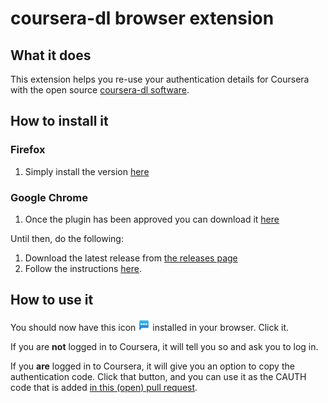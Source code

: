 # coursera-dl browser extension

## What it does

This extension helps you re-use your authentication details for Coursera with the open source 
[coursera-dl software](https://github.com/coursera-dl/coursera-dl).

## How to install it

### Firefox

1. Simply install the version [here](https://addons.mozilla.org/en-US/firefox/addon/coursera-authentication-helper/)

### Google Chrome 
 
1. Once the plugin has been approved you can download it [here](https://chrome.google.com/webstore/detail/fkbgecmligfnknoclmgaebbcoodcacnf?hl=en)

Until then, do the following:

1. Download the latest release from [the releases page](https://github.com/e-learning-archive/browser-extension/releases)
2. Follow the instructions [here](https://www.thesslstore.com/blog/install-a-chrome-extension/).


## How to use it

You should now have this icon ![extension logo](icons/auth19.png) installed in your browser. Click it.

If you are **not** logged in to Coursera, it will tell you so and ask you to log in.

If you **are** logged in to Coursera, it will give you an option to copy the authentication code. Click that button, and 
you can use it as the CAUTH code that is added [in this (open) pull request](https://github.com/coursera-dl/coursera-dl/pull/724). 